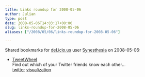 ```yaml
---
title: Links roundup for 2008-05-06
author: Julian
type: post
date: 2008-05-06T14:03:17+00:00
slug: links-roundup-for-2008-05-06 
aliases: ["/2008/05/06/links-roundup-for-2008-05-06"]

---
```

Shared bookmarks for [del.icio.us][1] user [Synesthesia][2] on 2008-05-06:

  * [TweetWheel][3]  
    Find out which of your Twitter friends know each other&#8230;  
    [twitter][4] [visualization][5]

 [1]: https://del.icio.us/
 [2]: https://del.icio.us/synesthesia
 [3]: https://www.tweetwheel.com/
 [4]: https://del.icio.us/synesthesia/twitter
 [5]: https://del.icio.us/synesthesia/visualization